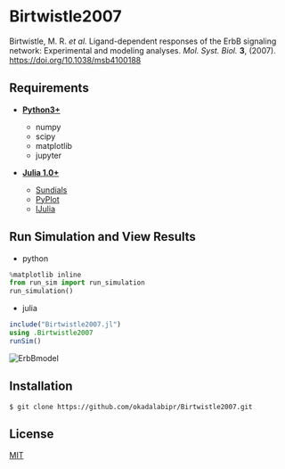 # Birtwistle2007
Birtwistle, M. R. *et al.* Ligand-dependent responses of the ErbB signaling network: Experimental and modeling analyses. *Mol. Syst. Biol.* **3**, (2007). https://doi.org/10.1038/msb4100188

## Requirements
- **[Python3+](https://www.python.org)**
    - numpy
    - scipy
    - matplotlib
    - jupyter

- **[Julia 1.0+](https://julialang.org)**
    - [Sundials](https://github.com/JuliaDiffEq/Sundials.jl)
    - [PyPlot](https://github.com/JuliaPy/PyPlot.jl)
    - [IJulia](https://github.com/JuliaLang/IJulia.jl)

## Run Simulation and View Results
- python
```python
%matplotlib inline
from run_sim import run_simulation
run_simulation()
```

- julia
```julia
include("Birtwistle2007.jl")
using .Birtwistle2007
runSim()
```
![ErbBmodel](https://user-images.githubusercontent.com/31299606/60935404-c150b780-a304-11e9-9c67-8a14e8ba62d7.png)

## Installation
    $ git clone https://github.com/okadalabipr/Birtwistle2007.git

## License
[MIT](/LICENSE)